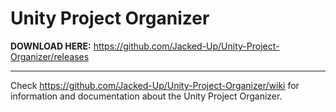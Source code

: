 # Unity Project Organizer

<b>DOWNLOAD HERE:</b> https://github.com/Jacked-Up/Unity-Project-Organizer/releases

---
Check https://github.com/Jacked-Up/Unity-Project-Organizer/wiki for information and documentation about the Unity Project Organizer.

